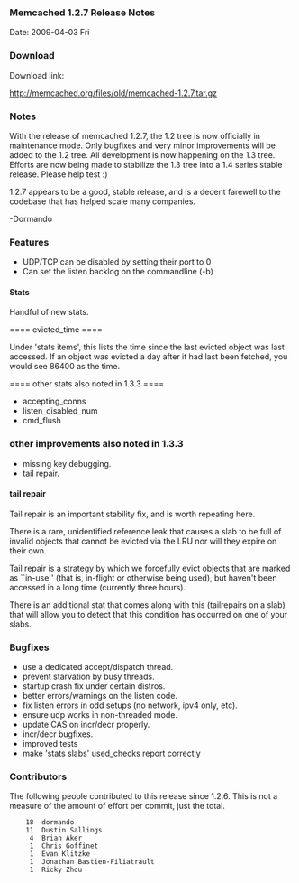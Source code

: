 ### Memcached 1.2.7 Release Notes

Date: 2009-04-03 Fri


### Download

Download link:

http://memcached.org/files/old/memcached-1.2.7.tar.gz

### Notes

With the release of memcached 1.2.7, the 1.2 tree is now officially in
maintenance mode. Only bugfixes and very minor improvements will be
added to the 1.2 tree. All development is now happening on the 1.3
tree. Efforts are now being made to stabilize the 1.3 tree into a 1.4
series stable release. Please help test :)

1.2.7 appears to be a good, stable release, and is a decent farewell
to the codebase that has helped scale many companies.

-Dormando

### Features

  * UDP/TCP can be disabled by setting their port to 0
  * Can set the listen backlog on the commandline (-b)

#### Stats

Handful of new stats.

==== evicted_time ====

Under 'stats items', this lists the time since the last evicted object was
last accessed. If an object was evicted a day after it had last been fetched,
you would see 86400 as the time.

==== other stats also noted in 1.3.3 ====

- accepting_conns
- listen_disabled_num
- cmd_flush

### other improvements also noted in 1.3.3

- missing key debugging.
- tail repair.

#### tail repair

Tail repair is an important stability fix, and is worth repeating here.

There is a rare, unidentified reference leak that causes a slab to be
full of invalid objects that cannot be evicted via the LRU nor will
they expire on their own.

Tail repair is a strategy by which we forcefully evict objects that
are marked as ``in-use'' (that is, in-flight or otherwise being used),
but haven't been accessed in a long time (currently three hours).

There is an additional stat that comes along with this (tailrepairs on
a slab) that will allow you to detect that this condition has occurred
on one of your slabs.

### Bugfixes
  * use a dedicated accept/dispatch thread.
  * prevent starvation by busy threads.
  * startup crash fix under certain distros.
  * better errors/warnings on the listen code.
  * fix listen errors in odd setups (no network, ipv4 only, etc).
  * ensure udp works in non-threaded mode.
  * update CAS on incr/decr properly.
  * incr/decr bugfixes.
  * improved tests
  * make 'stats slabs' used_checks report correctly

### Contributors

The following people contributed to this release since 1.2.6. This is not a
measure of the amount of effort per commit, just the total.

```
    18  dormando
    11  Dustin Sallings
     4  Brian Aker
     1  Chris Goffinet
     1  Evan Klitzke
     1  Jonathan Bastien-Filiatrault
     1  Ricky Zhou
```